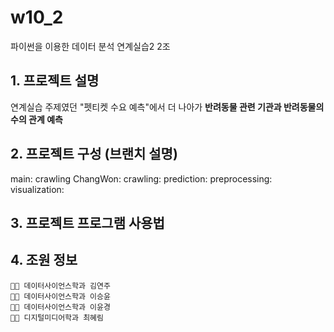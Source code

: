 # w10_2
파이썬을 이용한 데이터 분석 연계실습2 2조

## 1. 프로젝트 설명
  연계실습 주제였던 "펫티켓 수요 예측"에서 더 나아가 __반려동물 관련 기관과 반려동물의 수의 관계 예측__
  
## 2. 프로젝트 구성 (브랜치 설명)
  main:
  crawling ChangWon:
  crawling: 
  prediction: 
  preprocessing:
  visualization: 
## 3. 프로젝트 프로그램 사용법

## 4. 조원 정보
    👩‍💻 데이터사이언스학과 김연주
    👩‍💻 데이터사이언스학과 이승윤
    👩‍💻 데이터사이언스학과 이윤경
    👩‍💻 디지털미디어학과 최혜림
